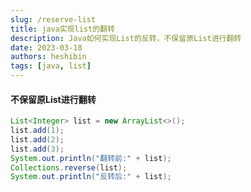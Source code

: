```yaml
---
slug: /reserve-list
title: java实现list的翻转
description: Java如何实现List的反转，不保留原List进行翻转
date: 2023-03-18
authors: heshibin
tags: [java, list]
---
```


#### 不保留原List进行翻转

```java
List<Integer> list = new ArrayList<>();
list.add(1);
list.add(2);
list.add(3);
System.out.println("翻转前:" + list);
Collections.reverse(list);
System.out.println("反转后:" + list);
```
